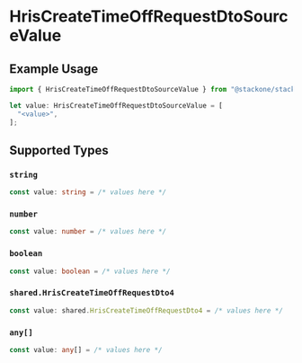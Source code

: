 # HrisCreateTimeOffRequestDtoSourceValue

## Example Usage

```typescript
import { HrisCreateTimeOffRequestDtoSourceValue } from "@stackone/stackone-client-ts/sdk/models/shared";

let value: HrisCreateTimeOffRequestDtoSourceValue = [
  "<value>",
];
```

## Supported Types

### `string`

```typescript
const value: string = /* values here */
```

### `number`

```typescript
const value: number = /* values here */
```

### `boolean`

```typescript
const value: boolean = /* values here */
```

### `shared.HrisCreateTimeOffRequestDto4`

```typescript
const value: shared.HrisCreateTimeOffRequestDto4 = /* values here */
```

### `any[]`

```typescript
const value: any[] = /* values here */
```

